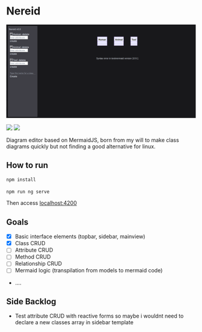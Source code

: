 # Nereid

![alt text](image.png)

![](https://img.shields.io/badge/Angular-DD0031?style=for-the-badge&logo=angular&logoColor=white) ![](https://img.shields.io/badge/Tailwind_CSS-38B2AC?style=for-the-badge&logo=tailwind-css&logoColor=white)

Diagram editor based on MermaidJS, born from my will to make class diagrams quickly but not finding a good alternative for linux.

## How to run

    npm install

    npm run ng serve

Then access [localhost:4200](localhost:4200)

## Goals

- [X] Basic interface elements (topbar, sidebar, mainview)
- [X] Class CRUD
- [ ] Attribute CRUD
- [ ] Method CRUD
- [ ] Relationship CRUD
- [ ] Mermaid logic (transpilation from models to mermaid code)
- ....

## Side Backlog

- Test attribute CRUD with reactive forms so maybe i wouldnt need to declare a new classes array in sidebar template